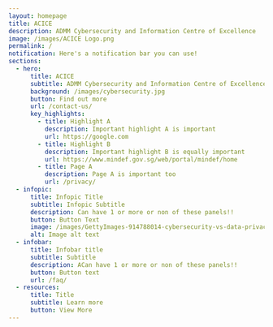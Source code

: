 ```yaml
---
layout: homepage
title: ACICE
description: ADMM Cybersecurity and Information Centre of Excellence
image: /images/ACICE Logo.png
permalink: /
notification: Here's a notification bar you can use!
sections:
  - hero:
      title: ACICE
      subtitle: ADMM Cybersecurity and Information Centre of Excellence
      background: /images/cybersecurity.jpg
      button: Find out more
      url: /contact-us/
      key_highlights:
        - title: Highlight A
          description: Important highlight A is important
          url: https://google.com
        - title: Highlight B
          description: Important highlight B is equally important
          url: https://www.mindef.gov.sg/web/portal/mindef/home
        - title: Page A
          description: Page A is important too
          url: /privacy/
  - infopic:
      title: Infopic Title
      subtitle: Infopic Subtitle
      description: Can have 1 or more or non of these panels!!
      button: Button Text
      image: /images/GettyImages-914788014-cybersecurity-vs-data-privacy-1-min.jpg
      alt: Image alt text
  - infobar:
      title: Infobar title
      subtitle: Subtitle
      description: ACan have 1 or more or non of these panels!!
      button: Button text
      url: /faq/
  - resources:
      title: Title
      subtitle: Learn more
      button: View More
---
```

